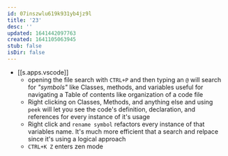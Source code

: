 ```yaml
---
id: 07inszwlu619k931yb4jz9l
title: '23'
desc: ''
updated: 1641442097763
created: 1641105063945
stub: false
isDir: false
---
```



- [[s.apps.vscode]]
  - opening the file search with `CTRL+P` and then typing an `@` will search for _"symbols"_ like Classes, methods, and variables useful for navigating a Table of contents like organization of a code file
  - Right clicking on Classes, Methods, and anything else and using `peek` will let you see the code's definition, declaration, and references for every instance of it's usage
  - Right click and `rename symbol` refactors every instance of that variables name. It's much more efficient that a search and relpace since it's using a logical approach
  - `CTRL+K Z` enters zen mode

